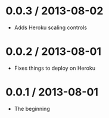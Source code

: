 # 0.0.3 / 2013-08-02

* Adds Heroku scaling controls

# 0.0.2 / 2013-08-01

* Fixes things to deploy on Heroku

# 0.0.1 / 2013-08-01

* The beginning